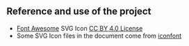 ## Reference and use of the project

- [Font Awesome](https://fontawesome.com/) SVG Icon [CC BY 4.0 License](https://creativecommons.org/licenses/by/4.0/)
- Some SVG Icon files in the document come from [iconfont](http://www.iconfont.cn/)
